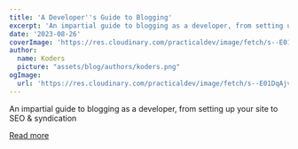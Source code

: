 ```yaml
---
title: 'A Developer''s Guide to Blogging'
excerpt: 'An impartial guide to blogging as a developer, from setting up your site to SEO & syndication'
date: '2023-08-26'
coverImage: 'https://res.cloudinary.com/practicaldev/image/fetch/s--E01DqAjv--/c_imagga_scale,f_auto,fl_progressive,h_420,q_auto,w_1000/https://dev-to-uploads.s3.amazonaws.com/uploads/articles/sb02499x5ofzyq4mp2sq.jpg'
author:
  name: Koders
  picture: "assets/blog/authors/koders.png"
ogImage:
  url: 'https://res.cloudinary.com/practicaldev/image/fetch/s--E01DqAjv--/c_imagga_scale,f_auto,fl_progressive,h_420,q_auto,w_1000/https://dev-to-uploads.s3.amazonaws.com/uploads/articles/sb02499x5ofzyq4mp2sq.jpg'
---
```


An impartial guide to blogging as a developer, from setting up your site to SEO & syndication

[Read more](https://dev.to/robertmjohnson/a-developers-guide-to-blogging-n01)
